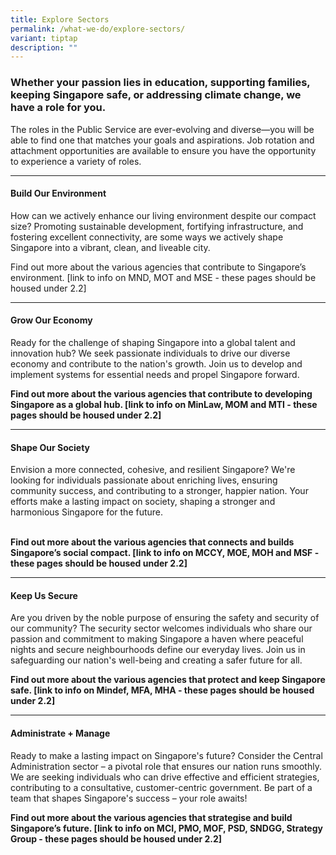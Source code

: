 ```yaml
---
title: Explore Sectors
permalink: /what-we-do/explore-sectors/
variant: tiptap
description: ""
---
```

<h3><strong>Whether your passion lies in education, supporting families, keeping Singapore safe, or addressing climate change, we have a role for you.&nbsp;</strong></h3>
<p>The roles in the Public Service are ever-evolving and diverse—you will
be able to find one that matches your goals and aspirations. Job rotation
and attachment opportunities are available to ensure you have the opportunity
to experience a variety of roles.</p>
<hr>
<h4><strong>Build Our Environment</strong></h4>
<p>How can we actively enhance our living environment despite our compact
size? Promoting sustainable development, fortifying infrastructure, and
fostering excellent connectivity, are some ways we actively shape Singapore
into a vibrant, clean, and liveable city.</p>
<p>Find out more about the various agencies that contribute to Singapore’s
environment. [link to info on MND, MOT and MSE - these pages should be
housed under 2.2]</p>
<hr>
<h4><strong>Grow Our Economy</strong></h4>
<p>Ready for the challenge of shaping Singapore into a global talent and
innovation hub? We seek passionate individuals to drive our diverse economy
and contribute to the nation's growth. Join us to develop and implement
systems for essential needs and propel Singapore forward.</p>
<p><strong>Find out more about the various agencies that contribute to developing Singapore as a global hub. [link to info on MinLaw, MOM and MTI - these pages should be housed under 2.2]</strong>
</p>
<hr>
<h4><strong>Shape Our Society</strong></h4>
<p>Envision a more connected, cohesive, and resilient Singapore? We're looking
for individuals passionate about enriching lives, ensuring community success,
and contributing to a stronger, happier nation. Your efforts make a lasting
impact on society, shaping a stronger and harmonious Singapore for the
future.</p>
<p>
<br><strong>Find out more about the various agencies that connects and builds Singapore’s social compact. [link to info on MCCY, MOE, MOH and MSF - these pages should be housed under 2.2]&nbsp;</strong> 
<br>
</p>
<hr>
<h4><strong>Keep Us Secure</strong></h4>
<p>Are you driven by the noble purpose of ensuring the safety and security
of our community? The security sector welcomes individuals who share our
passion and commitment to making Singapore a haven where peaceful nights
and secure neighbourhoods define our everyday lives. Join us in safeguarding
our nation's well-being and creating a safer future for all.</p>
<p><strong>Find out more about the various agencies that protect and keep Singapore safe. [link to info on Mindef, MFA, MHA - these pages should be housed under 2.2]&nbsp;</strong>
</p>
<hr>
<h4><strong>Administrate + Manage</strong></h4>
<p>Ready to make a lasting impact on Singapore's future? Consider the Central
Administration sector – a pivotal role that ensures our nation runs smoothly.
We are seeking individuals who can drive effective and efficient strategies,
contributing to a consultative, customer-centric government. Be part of
a team that shapes Singapore's success – your role awaits!</p>
<p><strong>Find out more about the various agencies that strategise and build Singapore’s future. [link to info on MCI, PMO, MOF, PSD, SNDGG, Strategy Group - these pages should be housed under 2.2]</strong>
</p>
<p><strong>&nbsp;</strong>
</p>